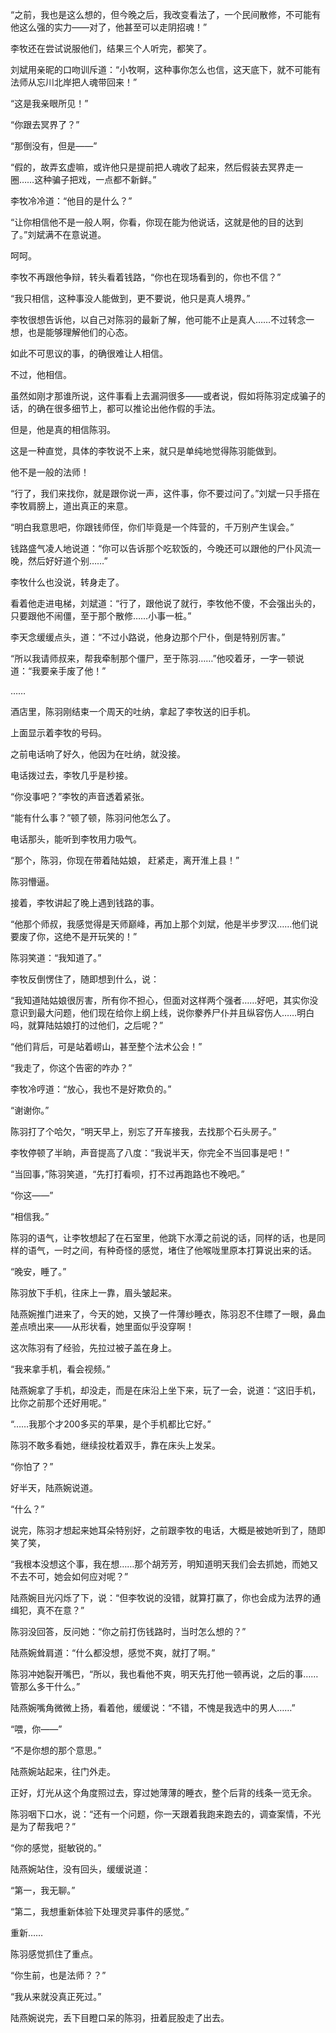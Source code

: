 “之前，我也是这么想的，但今晚之后，我改变看法了，一个民间散修，不可能有他这么强的实力——对了，他甚至可以走阴招魂！”

李牧还在尝试说服他们，结果三个人听完，都笑了。

刘斌用亲昵的口吻训斥道：“小牧啊，这种事你怎么也信，这天底下，就不可能有法师从忘川北岸把人魂带回来！”

“这是我亲眼所见！”

“你跟去冥界了？”

“那倒没有，但是——”

“假的，故弄玄虚嘛，或许他只是提前把人魂收了起来，然后假装去冥界走一圈……这种骗子把戏，一点都不新鲜。”

李牧冷冷道：“他目的是什么？”

“让你相信他不是一般人啊，你看，你现在能为他说话，这就是他的目的达到了。”刘斌满不在意说道。

呵呵。

李牧不再跟他争辩，转头看着钱路，“你也在现场看到的，你也不信？”

“我只相信，这种事没人能做到，更不要说，他只是真人境界。”

李牧很想告诉他，以自己对陈羽的最新了解，他可能不止是真人……不过转念一想，也是能够理解他们的心态。

如此不可思议的事，的确很难让人相信。

不过，他相信。

虽然如刚才那谁所说，这件事看上去漏洞很多——或者说，假如将陈羽定成骗子的话，的确在很多细节上，都可以推论出他作假的手法。

但是，他是真的相信陈羽。

这是一种直觉，具体的李牧说不上来，就只是单纯地觉得陈羽能做到。

他不是一般的法师！

“行了，我们来找你，就是跟你说一声，这件事，你不要过问了。”刘斌一只手搭在李牧肩膀上，道出真正的来意。

“明白我意思吧，你跟钱师侄，你们毕竟是一个阵营的，千万别产生误会。”

钱路盛气凌人地说道：“你可以告诉那个吃软饭的，今晚还可以跟他的尸仆风流一晚，然后好好道个别……”

李牧什么也没说，转身走了。

看着他走进电梯，刘斌道：“行了，跟他说了就行，李牧他不傻，不会强出头的，只要跟他不闹僵，至于那个散修……小事一桩。”

李天念缓缓点头，道：“不过小路说，他身边那个尸仆，倒是特别厉害。”

“所以我请师叔来，帮我牵制那个僵尸，至于陈羽……”他咬着牙，一字一顿说道：“我要亲手废了他！”

……

酒店里，陈羽刚结束一个周天的吐纳，拿起了李牧送的旧手机。

上面显示着李牧的号码。

之前电话响了好久，他因为在吐纳，就没接。

电话拨过去，李牧几乎是秒接。

“你没事吧？”李牧的声音透着紧张。

“能有什么事？”顿了顿，陈羽问他怎么了。

电话那头，能听到李牧用力吸气。

“那个，陈羽，你现在带着陆姑娘， 赶紧走，离开淮上县！”

陈羽懵逼。

接着，李牧讲起了晚上遇到钱路的事。

“他那个师叔，我感觉得是天师巅峰，再加上那个刘斌，他是半步罗汉……他们说要废了你，这绝不是开玩笑的！”

陈羽笑道：“我知道了。”

李牧反倒愣住了，随即想到什么，说：

“我知道陆姑娘很厉害，所有你不担心，但面对这样两个强者……好吧，其实你没意识到最大问题，他们现在给你上纲上线，说你豢养尸仆并且纵容伤人……明白吗，就算陆姑娘打的过他们，之后呢？”

“他们背后，可是站着崂山，甚至整个法术公会！”

“我走了，你这个告密的咋办？”

李牧冷哼道：“放心，我也不是好欺负的。”

“谢谢你。”

陈羽打了个哈欠，“明天早上，别忘了开车接我，去找那个石头房子。”

李牧停顿了半晌，声音提高了八度：“我说半天，你完全不当回事是吧！”

“当回事，”陈羽笑道，“先打打看呗，打不过再跑路也不晚吧。”

“你这——”

“相信我。”

陈羽的语气，让李牧想起了在石室里，他跳下水潭之前说的话，同样的话，也是同样的语气，一时之间，有种奇怪的感觉，堵住了他喉咙里原本打算说出来的话。

“晚安，睡了。”

陈羽放下手机，往床上一靠，眉头皱起来。

陆燕婉推门进来了，今天的她，又换了一件薄纱睡衣，陈羽忍不住瞟了一眼，鼻血差点喷出来——从形状看，她里面似乎没穿啊！

这次陈羽有了经验，先拉过被子盖在身上。

“我来拿手机，看会视频。”

陆燕婉拿了手机，却没走，而是在床沿上坐下来，玩了一会，说道：“这旧手机，比你之前那个还好用呢。”

“……我那个才200多买的苹果，是个手机都比它好。”

陈羽不敢多看她，继续投枕着双手，靠在床头上发呆。

“你怕了？”

好半天，陆燕婉说道。

“什么？”

说完，陈羽才想起来她耳朵特别好，之前跟李牧的电话，大概是被她听到了，随即笑了笑，

“我根本没想这个事，我在想……那个胡芳芳，明知道明天我们会去抓她，而她又不去不可，她会如何应对呢？”

陆燕婉目光闪烁了下，说：“但李牧说的没错，就算打赢了，你也会成为法界的通缉犯，真不在意？”

陈羽没回答，反问她：“你之前打伤钱路时，当时怎么想的？”

陆燕婉耸肩道：“什么都没想，感觉不爽，就打了啊。”

陈羽冲她裂开嘴巴，“所以，我也看他不爽，明天先打他一顿再说，之后的事……管那么多干什么。”

陆燕婉嘴角微微上扬，看着他，缓缓说：“不错，不愧是我选中的男人……”

“喂，你——”

“不是你想的那个意思。”

陆燕婉站起来，往门外走。

正好，灯光从这个角度照过去，穿过她薄薄的睡衣，整个后背的线条一览无余。

陈羽咽下口水，说：“还有一个问题，你一天跟着我跑来跑去的，调查案情，不光是为了帮我吧？”

“你的感觉，挺敏锐的。”

陆燕婉站住，没有回头，缓缓说道：

“第一，我无聊。”

“第二，我想重新体验下处理灵异事件的感觉。”

重新……

陈羽感觉抓住了重点。

“你生前，也是法师？？”

“我从来就没真正死过。”

陆燕婉说完，丢下目瞪口呆的陈羽，扭着屁股走了出去。
